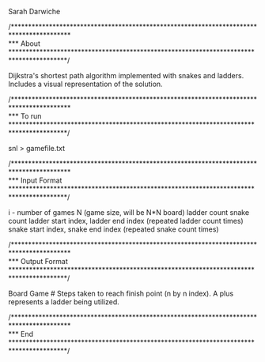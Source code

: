 Sarah Darwiche

/***************************************************************************************** <br>*** About</br>
 ****************************************************************************************/

Dijkstra's shortest path algorithm implemented with snakes and ladders.
<br> Includes a visual representation of the solution. </br>


/***************************************************************************************** <br>*** To run </br>
 ****************************************************************************************/

snl > gamefile.txt 


/***************************************************************************************** <br>*** Input Format</br>
 ****************************************************************************************/

i - number of games
N (game size, will be N*N board) 
ladder count 
snake count
ladder start index, ladder end index (repeated ladder count times)
snake start index, snake end index (repeated snake count times)

/***************************************************************************************** <br>*** Output Format</br>
 ****************************************************************************************/

Board Game #
Steps taken to reach finish point (n by n index).
A plus represents a ladder being utilized.

/***************************************************************************************** <br>*** End </br>
 ****************************************************************************************/



